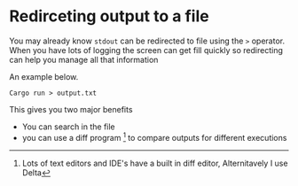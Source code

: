 # Redirceting output to a file

You may already know `stdout` can be redirected to file using the `>` operator.
When you have lots of logging the screen can get fill quickly so redirecting can help you
manage all that information

An example below.

`Cargo run > output.txt`

This gives you two major benefits
- You can search in the file
- you can use a diff program [^note] to compare outputs for different executions


[^note]: Lots of text editors and IDE's have a built in diff editor, Alternitavely I use Delta



